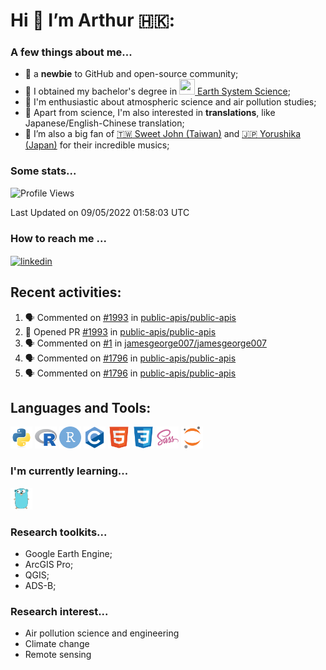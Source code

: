# Hi 👋 I’m Arthur 🇭🇰:
### A few things about me...
- :rocket: a **newbie** to GitHub and open-source community;
- :book: I obtained my bachelor's degree in <a href="https://www.cuhk.edu.hk/sci/essc/"><img src="https://user-images.githubusercontent.com/75725246/123263821-f96e5680-d52b-11eb-8e5b-32d0f4f7516c.gif" width="25" height="25"> Earth System Science<a/>;
- 👀 I'm enthusiastic about atmospheric science and air pollution studies;
- 🌱 Apart from science, I'm also interested in **translations**, like Japanese/English-Chinese translation;
- 💞️ I’m also a big fan of [:taiwan: Sweet John (Taiwan)](https://www.youtube.com/channel/UCGdLLM0CekFmgMhPpnG9A7Q) and [:jp: Yorushika (Japan)](https://www.youtube.com/channel/UCRIgIJQWuBJ0Cv_VlU3USNA) for their incredible musics;
### Some stats...
<!--START_SECTION:waka-->
![Profile Views](http://img.shields.io/badge/Profile%20Views-3-blue)


 Last Updated on 09/05/2022 01:58:03 UTC
<!--END_SECTION:waka-->
### How to reach me ...
<p align= "left">
  <a href="https://www.linkedin.com/in/arthur-ho-wang-li-ba2b42204" target="blank"> <img align="center" src="https://raw.githubusercontent.com/rahuldkjain/github-profile-readme-generator/master/src/images/icons/Social/linked-in-alt.svg" alt="linkedin" width="30" height="30"/> </a> </p>
  
## Recent activities:
<!--START_SECTION:activity-->
1. 🗣 Commented on [#1993](https://github.com/public-apis/public-apis/issues/1993) in [public-apis/public-apis](https://github.com/public-apis/public-apis)
2. 💪 Opened PR [#1993](https://github.com/public-apis/public-apis/pull/1993) in [public-apis/public-apis](https://github.com/public-apis/public-apis)
3. 🗣 Commented on [#1](https://github.com/jamesgeorge007/jamesgeorge007/issues/1) in [jamesgeorge007/jamesgeorge007](https://github.com/jamesgeorge007/jamesgeorge007)
4. 🗣 Commented on [#1796](https://github.com/public-apis/public-apis/issues/1796) in [public-apis/public-apis](https://github.com/public-apis/public-apis)
5. 🗣 Commented on [#1796](https://github.com/public-apis/public-apis/issues/1796) in [public-apis/public-apis](https://github.com/public-apis/public-apis)
<!--END_SECTION:activity-->

## Languages and Tools:
<p align="left"> 
  <img src="https://raw.githubusercontent.com/devicons/devicon/master/icons/python/python-original.svg" alt="python" width="35" height="35"/>
  <img src="https://raw.githubusercontent.com/devicons/devicon/master/icons/r/r-original.svg" alt="r" width="35" height="35"/> 
  <img src="https://raw.githubusercontent.com/devicons/devicon/master/icons/rstudio/rstudio-original.svg" alt="r" width="35" height="35"/> 
  <img src="https://raw.githubusercontent.com/devicons/devicon/master/icons/c/c-original.svg" alt="c" width="35" height="35"/> 
  <img src="https://raw.githubusercontent.com/devicons/devicon/master/icons/html5/html5-original.svg" alt="html5" width="35" height="35"/> 
  <img src="https://raw.githubusercontent.com/devicons/devicon/master/icons/css3/css3-original.svg" alt="css3" width="35" height="35"/> 
  <img src="https://raw.githubusercontent.com/devicons/devicon/master/icons/sass/sass-original.svg" alt="scss" width="35" height="35"/> 
  <img src="https://raw.githubusercontent.com/devicons/devicon/master/icons/jupyter/jupyter-original.svg" alt="c" width="35" height="35"/> 
</p> 

### I'm currently learning...
<p align="left"> 
  <img src="https://raw.githubusercontent.com/devicons/devicon/master/icons/go/go-original.svg" alt="go" width="35" height="35"/>
</p> 
 
### Research toolkits...
- Google Earth Engine;
- ArcGIS Pro;
- QGIS;
- ADS-B; 

### Research interest...
- Air pollution science and engineering
- Climate change
- Remote sensing
<!---
arthurlli/arthurlli is a ✨ special ✨ repository because its `README.md` (this file) appears on your GitHub profile.
You can click the Preview link to take a look at your changes.
--->
